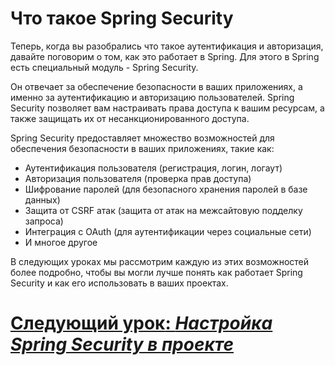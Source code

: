 # Что такое Spring Security

Теперь, когда вы разобрались что такое аутентификация и авторизация, давайте поговорим о том, как это работает в Spring. Для этого в Spring есть специальный модуль - Spring Security. 

Он отвечает за обеспечение безопасности в ваших приложениях, а именно за аутентификацию и авторизацию пользователей. Spring Security позволяет вам настраивать права доступа к вашим ресурсам, а также защищать их от несанкционированного доступа.

Spring Security предоставляет множество возможностей для обеспечения безопасности в ваших приложениях, такие как:

- Аутентификация пользователя (регистрация, логин, логаут)
- Авторизация пользователя (проверка прав доступа)
- Шифрование паролей (для безопасного хранения паролей в базе данных)
- Защита от CSRF атак (защита от атак на межсайтовую подделку запроса)
- Интеграция с OAuth (для аутентификации через социальные сети)
- И многое другое

В следующих уроках мы рассмотрим каждую из этих возможностей более подробно, чтобы вы могли лучше понять как работает Spring Security и как его использовать в ваших проектах.

# [**Следующий урок**: *Настройка Spring Security в проекте*](security-setup.md)